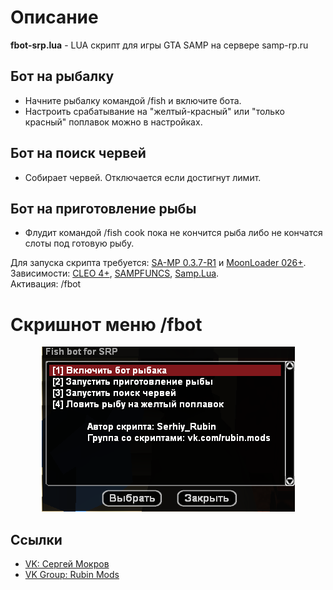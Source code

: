 # **Описание**
**fbot-srp.lua** - LUA скрипт для игры GTA SAMP на сервере samp-rp.ru

## **Бот на рыбалку**
* Начните рыбалку командой /fish и включите бота. 
* Настроить срабатывание на "желтый-красный" или "только красный" поплавок можно в настройках.

## **Бот на поиск червей**
* Собирает червей. Отключается если достигнут лимит.

## **Бот на приготовление рыбы**
* Флудит командой /fish cook пока не кончится рыба либо не кончатся слоты под готовую рыбу.

Для запуска скрипта требуется: [SA-MP 0.3.7-R1](http://files.sa-mp.com/sa-mp-0.3.7-install.exe) и [MoonLoader 026+](http://blast.hk/moonloader/download.php).  
Зависимости: [CLEO 4+](http://cleo.li/?lang=ru), [SAMPFUNCS](https://blast.hk/threads/17/page-59#post-279414), [Samp.Lua](https://blast.hk/threads/14624/).  
Активация: /fbot

# **Скришнот меню /fbot**
<p align="center">
  <img src="https://github.com/Serhiy-Rubin/fish-bot-samp-rp/blob/main/screen/menu.png?raw=true" alt="Sublime's custom image"/>
</p>

## Ссылки
* [VK: Сергей Мокров](https://vk.com/seryogamokrov)
* [VK Group: Rubin Mods](https://vk.com/rubin.mods)